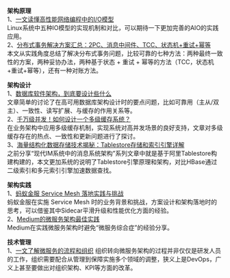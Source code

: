**架构原理**      
1、[一文读懂高性能网络编程中的I/O模型](https://mp.weixin.qq.com/s?__biz=MzAxNzU3NjcxOA==&mid=2650718514&idx=1&sn=ea23aa6828cef53d231fbcca415d7eb7&chksm=83e90753b49e8e45cc74f68bc90f1521a03de46a99ac6be3967b20135ddb599b39e1576265aa&scene=21#wechat_redirect)  
Linux系统中五种IO模型的实现机制和对比，可以期待一下更加完善的AIO的实践应用。  
2、[分布式事务解决方案汇总：2PC、消息中间件、TCC、状态机+重试+幂等](https://mp.weixin.qq.com/s?__biz=MzIyNjE4NjI2Nw==&mid=2652561205&idx=1&sn=e7318dc36e8a6bf0201b02ceaf56104c)  
本文从实践角度总结了解决分布式事务问题，比较可靠的七种方法：两种最终一致性的方案，两种妥协办法，两种基于状态 + 重试 + 幂等的方法（TCC，状态机+重试+幂等），还有一种对账方法。  

**架构设计**   
1、[数据库软件架构，到底要设计些什么](https://mp.weixin.qq.com/s/yyh013dDNfaiT0wtBihCLQ)  
文章简单的讨论了在高可用数据库架构设计时的要点问题，比如可靠用（主从/双主）、一致性、读写扩展、与缓存的作用关系等。  
2、[千万级并发！如何设计一个多级缓存系统？](https://mp.weixin.qq.com/s/h1GzL_-CiQBRC4qHetbRRg)  
在业务架构中应用多级缓存机制，实现系统对高并发场景的良好支持，文章对多级缓存存在的热点、一致性和更新问题进行了探讨。  
3、[海量结构化数据存储技术揭秘：Tablestore存储和索引引擎详解](https://mp.weixin.qq.com/s/Ef-JRY_Vmo7olWP-NXL1uw)  
之前分享“现代IM系统中的消息系统架构”系列文章中就是基于阿里Tablestore构建构建的，本文更加系统的说明了Tablestore引擎原理和架构，对比HBase通过二级索引和多元索引引擎加速数据查找。  

**架构实践**    
1、[蚂蚁金服 Service Mesh 落地实践与挑战](https://mp.weixin.qq.com/s/9ldxEr7LjO0TCjzXqeWr3w)  
蚂蚁金服在实施 Service Mesh 时的业务背景和挑战，方案设计和架构落地时的思考，可以借鉴其中Sidecar平滑升级和性能优化方面的经验。  
2、[Medium的微服务架构最佳实践](https://mp.weixin.qq.com/s/T3b_UKgjcXD4UfEhzcdQWw)  
Medium在实践微服务架构时避免“微服务综合症”的经验分享。  

**技术管理**  
1、[一文了解微服务的流程和组织](https://mp.weixin.qq.com/s/ymgkJfCVtIii_cXybNdG7w)
组织转向微服务架构的过程并非仅仅是研发人员的工作，组织需要配合从管理到保障实施多个领域的调整，狭义上是DevOps，广义上甚至要做出对组织架构、KPI等方面的改革。
